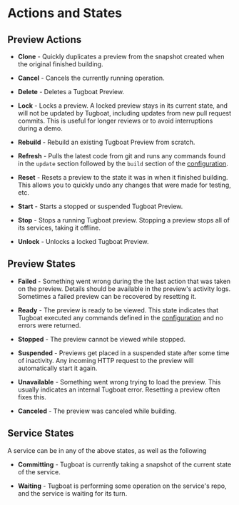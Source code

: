 # Actions and States

## Preview Actions

* **Clone** - Quickly duplicates a preview from the snapshot created when the
  original finished building.

* **Cancel** - Cancels the currently running operation.

* **Delete** - Deletes a Tugboat Preview.

* **Lock** - Locks a preview. A locked preview stays in its current state, and
  will not be updated by Tugboat, including updates from new pull request
  commits. This is useful for longer reviews or to avoid interruptions during a
  demo.

* **Rebuild** - Rebuild an existing Tugboat Preview from scratch.

* **Refresh** - Pulls the latest code from git and runs any commands found in
  the `update` section followed by the `build` section of the
  [configuration](../../configuring-tugboat/index.md).

* **Reset** - Resets a preview to the state it was in when it finished building.
  This allows you to quickly undo any changes that were made for testing, etc.

* **Start** - Starts a stopped or suspended Tugboat Preview.

* **Stop** - Stops a running Tugboat preview. Stopping a preview stops all of
  its services, taking it offline.

* **Unlock** - Unlocks a locked Tugboat Preview.

## Preview States

* **Failed** - Something went wrong during the the last action that was taken on
  the preview. Details should be available in the preview's activity logs.
  Sometimes a failed preview can be recovered by resetting it.

* **Ready** - The preview is ready to be viewed. This state indicates that
  Tugboat executed any commands defined in the
  [configuration](../../configuring-tugboat/index.md) and no errors were
  returned.

* **Stopped** - The preview cannot be viewed while stopped.

* **Suspended** - Previews get placed in a suspended state after some time of
  inactivity. Any incoming HTTP request to the preview will automatically start
  it again.

* **Unavailable** - Something went wrong trying to load the preview. This
  usually indicates an internal Tugboat error. Resetting a preview often fixes
  this.

* **Canceled** - The preview was canceled while building.

## Service States

A service can be in any of the above states, as well as the following

* **Committing** - Tugboat is currently taking a snapshot of the current state
  of the service.

* **Waiting** - Tugboat is performing some operation on the service's repo, and
  the service is waiting for its turn.

